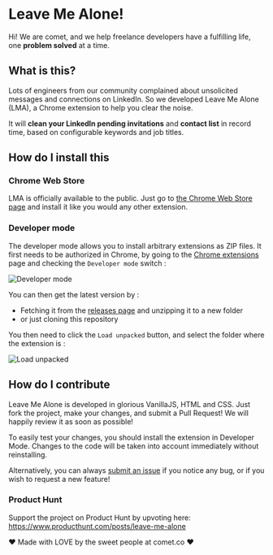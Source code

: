 # Leave Me Alone!

Hi! We are comet, and we help freelance developers have a fulfilling life, one **problem solved** at a time.

## What is this?

Lots of engineers from our community complained about unsolicited messages and connections on LinkedIn. So we developed Leave Me Alone (LMA), a Chrome extension to help you clear the noise.

It will **clean your LinkedIn pending invitations** and **contact list** in record time, based on configurable keywords and job titles.

## How do I install this

### Chrome Web Store

LMA is officially available to the public. Just go to [the Chrome Web Store page](https://chrome.google.com/webstore/detail/njiepoekepkkokbfddjfdnkokkkiobde) and install it like you would any other extension.

### Developer mode

The developer mode allows you to install arbitrary extensions as ZIP files. It first needs to be authorized in Chrome, by going to the [Chrome extensions](chrome://extensions/) page and checking the `Developer mode` switch :

![Developer mode](https://i.imgur.com/BVM77ra.png)

You can then get the latest version by :
- Fetching it from the [releases page](https://github.com/hellocomet/leave-me-alone/releases) and unzipping it to a new folder
- or just cloning this repository

You then need to click the `Load unpacked` button, and select the folder where the extension is :

![Load unpacked](https://i.imgur.com/rnTCije.png)

## How do I contribute

Leave Me Alone is developed in glorious VanillaJS, HTML and CSS. Just fork the project, make your changes, and submit a Pull Request! We will happily review it as soon as possible!

To easily test your changes, you should install the extension in Developer Mode. Changes to the code will be taken into account immediately without reinstalling.

Alternatively, you can always [submit an issue](https://github.com/hellocomet/leave-me-alone/issues) if you notice any bug, or if you wish to request a new feature!

### Product Hunt

Support the project on Product Hunt by upvoting here: https://www.producthunt.com/posts/leave-me-alone

❤ Made with LOVE by the sweet people at comet.co ❤
